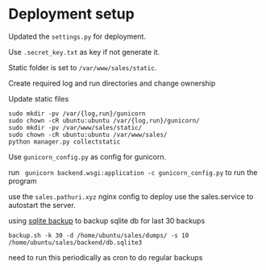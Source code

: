 # Deployment setup

Updated the `settings.py` for deployment.

Use `.secret_key.txt` as key if not generate it.

Static folder is set to `/var/www/sales/static`.

Create required log and run directories and change ownership

Update static files

```
sudo mkdir -pv /var/{log,run}/gunicorn
sudo chown -cR ubuntu:ubuntu /var/{log,run}/gunicorn/
sudo mkdir -pv /var/www/sales/static/
sudo chown -cR ubuntu:ubuntu /var/www/sales/ 
python manager.py collectstatic
```

Use `gunicorn_config.py` as config for gunicorn.

run ` gunicorn backend.wsgi:application -c gunicorn_config.py` to run the program

use the `sales.pathuri.xyz` nginx config to deploy
use the sales.service to autostart the server.

using [sqlite backup](https://github.com/efrecon/sqlite-backup) to backup sqlite db for last 30 backups
```
backup.sh -k 30 -d /home/ubuntu/sales/dumps/ -s 10 /home/ubuntu/sales/backend/db.sqlite3
```

need to run this periodically as cron to do regular backups
